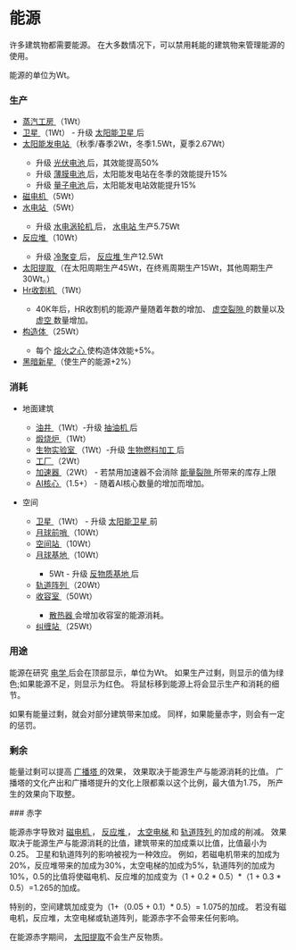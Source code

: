 # 能源
<p>
      许多建筑物都需要能源。
      在大多数情况下，可以禁用耗能的建筑物来管理能源的使用。
<p>
      能源的单位为Wt。
</p>

### 生产
<ul>
    <li>
      <a href="?file=001-猫咪百科/01-建筑物/06-工业建筑#蒸汽工房">
            蒸汽工房
      </a>
          （1Wt）
    </li>
    <li>
      <a href="?file=001-猫咪百科/07-空间/03-喵星#卫星">
            卫星
      </a>
          （1Wt） - 升级
          <a href="?file=001-猫咪百科/04-工坊/01-升级#太阳能卫星">
            太阳能卫星
      </a>
      后
    </li>
    <li>
      <a href="?file=001-猫咪百科/01-建筑物/01-食物生产#太阳能发电站">
            太阳能发电站
      </a>
          （秋季/春季2Wt，冬季1.5Wt，夏季2.67Wt）
    </li>
    <ul>
      <li>
                升级
        <a href="?file=001-猫咪百科/04-工坊/01-升级#光伏电池">
              光伏电池
        </a>
            后，其效能提高50%
      </li>
      <li> 升级
            <a href="?file=001-猫咪百科/04-工坊/01-升级#薄膜电池"> 薄膜电池
            </a>
            后，太阳能发电站在冬季的效能提升15%
      <li> 升级
            <a href="?file=001-猫咪百科/04-工坊/01-升级#量子电池">
            量子电池
            </a>
            后，太阳能发电站效能提升15%
    </ul>
    <li>
      <a href="?file=001-猫咪百科/01-建筑物/06-工业建筑#磁电机">
            磁电机
      </a>
          （5Wt）
    </li>
    <li>
      <a href="?file=001-猫咪百科/01-建筑物/01-食物生产#水电站">
            水电站
      </a>
          （5Wt）
    </li>
    <ul>
      <li>
            升级
          <a href="?file=001-猫咪百科/04-工坊/01-升级#水电涡轮机">
              水电涡轮机
          </a>
            后，
            <a href="?file=001-猫咪百科/01-建筑物/01-食物生产#水电站">
            水电站
            </a>
            生产5.75Wt
        </a>
      </li>
    </ul>
    <li>
      <a href="?file=001-猫咪百科/01-建筑物/06-工业建筑#反应堆">
            反应堆
      </a>
          （10Wt）
    </li>
    <ul>
      <li>
            升级
        <a href="?file=001-猫咪百科/04-工坊/01-升级#冷聚变">
              冷聚变 
        </a>
            后，
              <a href="?file=001-猫咪百科/01-建筑物/06-工业建筑#反应堆">
            反应堆
            </a> 生产12.5Wt
      </li>
    </ul>
    <li>
      <a href="?file=001-猫咪百科/07-空间/07-太阳#太阳提取">
            太阳提取
      </a>
      （在太阳周期生产45Wt，在终焉周期生产15Wt，其他周期生产30Wt。）
    </li>
    <li>
    <a href="?file=001-猫咪百科/07-空间/11-暗影">
            Hr收割机
      </a>
          （1Wt）
    </li>
    <ul>
      <li>
            </a>
            40K年后，HR收割机的能源产量随着年数的增加、
            <a href="?file=001-猫咪百科/08-时间#虚空裂隙">
            虚空裂隙
            </a>
            的数量以及
            <a href="?file=003-资源大全/53-虚空">
            虚空
            </a>
            数量增加。
      </li>
    </ul>
    <li>
      <a href="?file=001-猫咪百科/07-空间/13-半人马座星系">
            构造体
      </a>（25Wt）
    </li>
    <ul>
    <li> 每个
      <a href="?file=001-猫咪百科/07-空间/13-半人马座星系">
      熔火之心
      </a>
      使构造体效能+5%。
    </ul>
    <li>
      <a href="?file=001-猫咪百科/06-宗教/003-奥秘神学#黑暗新星">
            黑暗新星
      </a>
          （使生产的能源+2%）
    </li>
  </ul>
  
### 消耗
<ul>
    <li>
          地面建筑
    </li>
    <ul>
      <li>
        <a href="?file=001-猫咪百科/01-建筑物/05-资源建筑#油井">
        油井
        </a> （1Wt）-升级
      <a href="?file=001-猫咪百科/04-工坊/01-升级#抽油机"> 抽油机
      </a> 后
      </li>
      <li>
        <a href="?file=001-猫咪百科/01-建筑物/06-工业建筑#煅烧炉">
              煅烧炉
        </a>
            （1Wt）
      </li>
      <li>
        <a href="?file=001-猫咪百科/01-建筑物/03-科技建筑#生物实验室"> 生物实验室
        </a>
        （1Wt）-升级
        <a href="?file=001-猫咪百科/04-工坊/01-升级#生物燃料加工">  生物燃料加工
        </a>后
      </li>
      <li>
        <a href="?file=001-猫咪百科/01-建筑物/06-工业建筑#工厂">
              工厂
        </a>
            （2Wt）
      </li>
      <li>
        <a href="?file=001-猫咪百科/01-建筑物/05-资源建筑#加速器">
              加速器
        </a>
            （2Wt） - 若禁用加速器不会消除
        <a href="?file=001-猫咪百科/04-工坊/01-升级#能量裂隙">
              能量裂隙
        </a>
        所带来的库存上限
      </li>
      <li>
        <a href="?file=001-猫咪百科/01-建筑物/09-超级建筑物#AI核心">
              AI核心
        </a>
            （1.5+） - 随着AI核心数量的增加而增加。
      </li>
    </ul>
  </ul>
  <ul>
    <li>
          空间
    </li>
    <ul>
      <li>
        <a href="?file=001-猫咪百科/07-空间/03-轨道#卫星">
              卫星
        </a>
            （1Wt） - 升级
          <a href="?file=001-猫咪百科/04-工坊/01-升级#太阳能卫星">
              太阳能卫星
          </a>
            前
        <a href="#workshop#Solar_Satellites">
        </a>
      </li>
      <li>
        <a href="?file=001-猫咪百科/07-空间/04-月球#月球前哨">
              月球前哨
        </a>
            （10Wt）
      </li>
      <li>
        <a href="?file=001-猫咪百科/07-空间/03-轨道#空间站">
              空间站
        </a>
            （10Wt） 
      </li>
      <li>
        <a href="?file=001-猫咪百科/07-空间/04-月球#月球基地">
              月球基地
        </a>
            （10Wt）
      </li>
      <ul>
        <li>
            5Wt - 升级
          <a href="?file=001-猫咪百科/04-工坊/01-升级#反物质基地">
                反物质基地
          </a>
          后
        </li>
      </ul>
      <li>
        <a href="?file=001-猫咪百科/07-空间/06-碧池#轨道阵列">
              轨道阵列
        </a>
            （20Wt）
      </li>
      <li>
        <a href="?file=001-猫咪百科/07-空间/07-太阳#收容室">
              收容室
        </a>
            （50Wt）
      </li>
      <ul>
        <li>
          <a href="?file=001-猫咪百科/07-空间/07-太阳#散热器">
                散热器
          </a>
              会增加收容室的能源消耗。
        </li>
      </ul>
      <li>
        <a href="?file=001-猫咪百科/07-空间/12-卡戎">
              纠缠站
        </a>
            （25Wt）
      </li>
    </ul>
  </ul>
  
### 用途
<p>
        能源在研究
        <a href="?file=001-猫咪百科/03-科学/01-科学#电学"> 电学
        </a>
        后会在顶部显示，单位为Wt。
        如果生产过剩，则显示的值为绿色;如果能源不足，则显示为红色。
        将鼠标移到能源上将会显示生产和消耗的细节。
  </p>
  <p>
        如果有能量过剩，就会对部分建筑带来加成。
        同样，如果能量赤字，则会有一定的惩罚。
  </p>
  
 ### 剩余
<p>
          能量过剩可以提高
          <a href="?file=001-猫咪百科/01-建筑物/07-文化建筑#广播塔">
          广播塔
          </a>
          的效果，
          效果取决于能源生产与能源消耗的比值。
          广播塔的文化产出和广播塔提升的文化上限都乘以这个比例，最大值为1.75，
          所产生的效果向下取整。
</p> 
### 赤字
 <p>
      能源赤字导致对
      <a href="?file=001-猫咪百科/01-建筑物/06-工业建筑#磁电机">
      磁电机
      </a>
      ，
      <a href="?file=001-猫咪百科/01-建筑物/06-工业建筑#反应堆">
      反应堆
      </a>
      ，
      <a href="?file=001-猫咪百科/07-空间/03-喵星#太空电梯">
      太空电梯
      </a>
      和
      <a href="?file=001-猫咪百科/07-空间/06-碧池">
      轨道阵列
      </a>
      的加成的削减。
      效果取决于能源生产与能源消耗的比值，建筑带来的加成乘以比值，比值最小为0.25。
      卫星和轨道阵列的影响被视为一种效应。
      例如，若磁电机带来的加成为20%，反应堆带来的加成为30%，太空电梯的加成为5%，轨道阵列的加成为10%，0.5的比值将使磁电机、反应堆的加成变为（1 + 0.2 * 0.5）*（1 + 0.3 * 0.5）=1.265的加成。
      </p>
      特别的，空间建筑加成变为（1+（0.05 + 0.1）* 0.5）= 1.075的加成。
      若没有磁电机，反应堆，太空电梯或轨道阵列，能源赤字不会带来任何影响。
</p>
<p>在能源赤字期间， <a href="?file=001-猫咪百科/07-空间/07-太阳#太阳提取"> 太阳提取</a>不会生产反物质。</p>

